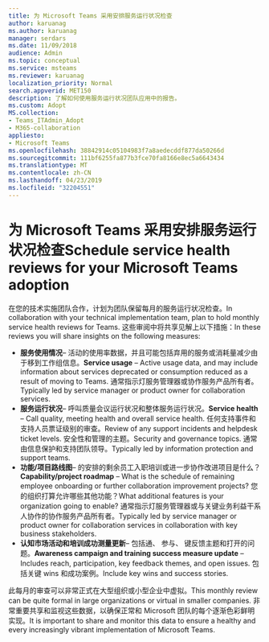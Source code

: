 ```yaml
---
title: 为 Microsoft Teams 采用安排服务运行状况检查
author: karuanag
ms.author: karuanag
manager: serdars
ms.date: 11/09/2018
audience: Admin
ms.topic: conceptual
ms.service: msteams
ms.reviewer: karuanag
localization_priority: Normal
search.appverid: MET150
description: 了解如何使用服务运行状况团队应用中的报告。
ms.custom: Adopt
MS.collection:
- Teams_ITAdmin_Adopt
- M365-collaboration
appliesto:
- Microsoft Teams
ms.openlocfilehash: 38842914c05104983f7a8aedecddf877da50266d
ms.sourcegitcommit: 111bf6255fa877b3fce70fa8166e8ec5a6643434
ms.translationtype: MT
ms.contentlocale: zh-CN
ms.lasthandoff: 04/23/2019
ms.locfileid: "32204551"
---
```

# <a name="schedule-service-health-reviews-for-your-microsoft-teams-adoption"></a><span data-ttu-id="d880e-103">为 Microsoft Teams 采用安排服务运行状况检查</span><span class="sxs-lookup"><span data-stu-id="d880e-103">Schedule service health reviews for your Microsoft Teams adoption</span></span>

<span data-ttu-id="d880e-104">在您的技术实施团队合作，计划为团队保留每月的服务运行状况检查。</span><span class="sxs-lookup"><span data-stu-id="d880e-104">In collaboration with your technical implementation team, plan to hold monthly service health reviews for Teams.</span></span> <span data-ttu-id="d880e-105">这些审阅中将共享见解上以下措施：</span><span class="sxs-lookup"><span data-stu-id="d880e-105">In these reviews you will share insights on the following measures:</span></span>

- <span data-ttu-id="d880e-106">**服务使用情况**– 活动的使用率数据，并且可能包括弃用的服务或消耗量减少由于移到工作组信息。</span><span class="sxs-lookup"><span data-stu-id="d880e-106">**Service usage** – Active usage data, and may include information about services deprecated or consumption reduced as a result of moving to Teams.</span></span> <span data-ttu-id="d880e-107">通常指示灯服务管理器或协作服务产品所有者。</span><span class="sxs-lookup"><span data-stu-id="d880e-107">Typically led by service manager or product owner for collaboration services.</span></span>
- <span data-ttu-id="d880e-108">**服务运行状况**– 呼叫质量会议运行状况和整体服务运行状况。</span><span class="sxs-lookup"><span data-stu-id="d880e-108">**Service health** – Call quality, meeting health and overall service health.</span></span> <span data-ttu-id="d880e-109">任何支持事件和支持人员票证级别的审查。</span><span class="sxs-lookup"><span data-stu-id="d880e-109">Review of any support incidents and helpdesk ticket levels.</span></span> <span data-ttu-id="d880e-110">安全性和管理的主题。</span><span class="sxs-lookup"><span data-stu-id="d880e-110">Security and governance topics.</span></span> <span data-ttu-id="d880e-111">通常由信息保护和支持团队领导。</span><span class="sxs-lookup"><span data-stu-id="d880e-111">Typically led by information protection and support teams.</span></span> 
- <span data-ttu-id="d880e-112">**功能/项目路线图**– 的安排的剩余员工入职培训或进一步协作改进项目是什么？</span><span class="sxs-lookup"><span data-stu-id="d880e-112">**Capability/project roadmap** – What is the schedule of remaining employee onboarding or further collaboration improvement projects?</span></span> <span data-ttu-id="d880e-113">您的组织打算允许哪些其他功能？</span><span class="sxs-lookup"><span data-stu-id="d880e-113">What additional features is your organization going to enable?</span></span> <span data-ttu-id="d880e-114">通常指示灯服务管理器或与关键业务利益干系人协作的协作服务产品所有者。</span><span class="sxs-lookup"><span data-stu-id="d880e-114">Typically led by service manager or product owner for collaboration services in collaboration with key business stakeholders.</span></span>
- <span data-ttu-id="d880e-115">**认知市场活动和培训成功测量更新**– 包括通、 参与、 键反馈主题和打开的问题。</span><span class="sxs-lookup"><span data-stu-id="d880e-115">**Awareness campaign and training success measure update** – Includes reach, participation, key feedback themes, and open issues.</span></span> <span data-ttu-id="d880e-116">包括关键 wins 和成功案例。</span><span class="sxs-lookup"><span data-stu-id="d880e-116">Include key wins and success stories.</span></span> 

<span data-ttu-id="d880e-117">此每月的审查可以非常正式在大型组织或小型企业中虚拟。</span><span class="sxs-lookup"><span data-stu-id="d880e-117">This monthly review can be quite formal in large organizations or virtual in smaller companies.</span></span> <span data-ttu-id="d880e-118">非常重要共享和监视这些数据，以确保正常和 Microsoft 团队的每个逐渐色彩鲜明实现。</span><span class="sxs-lookup"><span data-stu-id="d880e-118">It is important to share and monitor this data to ensure a healthy and every increasingly vibrant implementation of Microsoft Teams.</span></span> 
